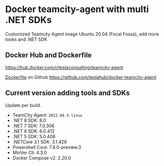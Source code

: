 # Docker teamcity-agent with multi .NET SDKs

Customized Teamcity Agent image Ubuntu 20.04 (Focal Fossa), add more tooks and .NET SDK

## Docker Hub and Dockerfile

https://hub.docker.com/r/teslaconsulting/teamcity-agent

[Dockerfile](https://github.com/teslahub/docker-teamcity-agent/blob/main/teamcity-agent/Dockerfile) on Github https://github.com/teslahub/docker-teamcity-agent

## Current version adding tools and SDKs

Update per build.

- TeamCity Agent: `2022.04.5-linux`
- .NET 8 SDK: 8.0
- .NET 7 SDK: 7.0.306
- .NET 6 SDK: 6.0.412
- .NET 5 SDK: 5.0.408
- .NETCore 3.1 SDK: 3.1.426
- Powershell Core: 7.4.0-preview.3
- MinVer Cli: 4.3.0
- Docker Compose v2: 2.20.0
